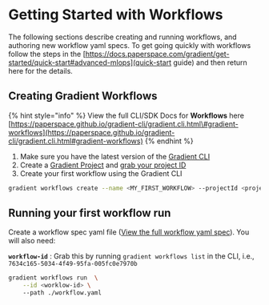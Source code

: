 # Getting Started with Workflows

The following sections describe creating and running workflows, and authoring new workflow yaml specs.  To get going quickly with workflows follow the steps in the  [https://docs.paperspace.com/gradient/get-started/quick-start#advanced-mlops](quick-start guide) and then return here for the details.

## Creating Gradient Workflows

{% hint style="info" %}
View the full CLI/SDK Docs for **Workflows** here [https://paperspace.github.io/gradient-cli/gradient.cli.html\#gradient-workflows](https://paperspace.github.io/gradient-cli/gradient.cli.html#gradient-workflows)
{% endhint %}

1. Make sure you have the latest version of the [Gradient CLI](../../get-started/quick-start/install-the-cli.md)
2. Create a [Gradient Project](../../get-started/managing-projects/) and [grab your project ID](../../get-started/managing-projects/#get-your-projects-id)
3. Create your first workflow using the Gradient CLI

```bash
gradient workflows create --name <MY_FIRST_WORKFLOW> --projectId <project-id>
```

## Running your first workflow run

Create a workflow spec yaml file \([View the full workflow yaml spec](workflow-spec.md)\). You will also need:

**`workflow-id`** : Grab this by running `gradient workflows list` in the CLI, i.e., `7634c165-5034-4f49-95fa-005fc0e7970b`

```bash
gradient workflows run  \
    --id <worklow-id> \ 
    --path ./workflow.yaml
```

